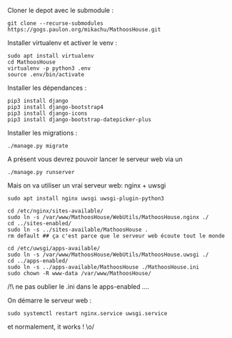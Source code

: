Cloner le depot avec le submodule :

```
git clone --recurse-submodules https://gogs.paulon.org/mikachu/MathoosHouse.git
```

Installer virtualenv et activer le venv :

```
sudo apt install virtualenv
cd MathoosHouse
virtualenv -p python3 .env
source .env/bin/activate
```

Installer les dépendances :

```
pip3 install django
pip3 install django-bootstrap4
pip3 install django-icons
pip3 install django-bootstrap-datepicker-plus
```


Installer les migrations :

```
./manage.py migrate
```


A présent vous devrez pouvoir lancer le serveur web via un 

```
./manage.py runserver
```

Mais on va utiliser un vrai serveur web: nginx + uwsgi

```
sudo apt install nginx uwsgi uwsgi-plugin-python3

cd /etc/nginx/sites-available/
sudo ln -s /var/www/MathoosHouse/WebUtils/MathoosHouse.nginx ./
cd ../sites-enabled/
sudo ln -s ../sites-available/MathoosHouse .
rm default ## ça c'est parce que le serveur web écoute tout le monde

cd /etc/uwsgi/apps-available/
sudo ln -s /var/www/MathoosHouse/WebUtils/MathoosHouse.uwsgi ./
cd ../apps-enabled/
sudo ln -s ../apps-available/MathoosHouse ./MathoosHouse.ini
sudo chown -R www-data /var/www/MathoosHouse/
```


/!\ ne pas oublier le .ini dans le apps-enabled ....


On démarre le serveur web :

```
sudo systemctl restart nginx.service uwsgi.service
```

et normalement, it works ! \o/